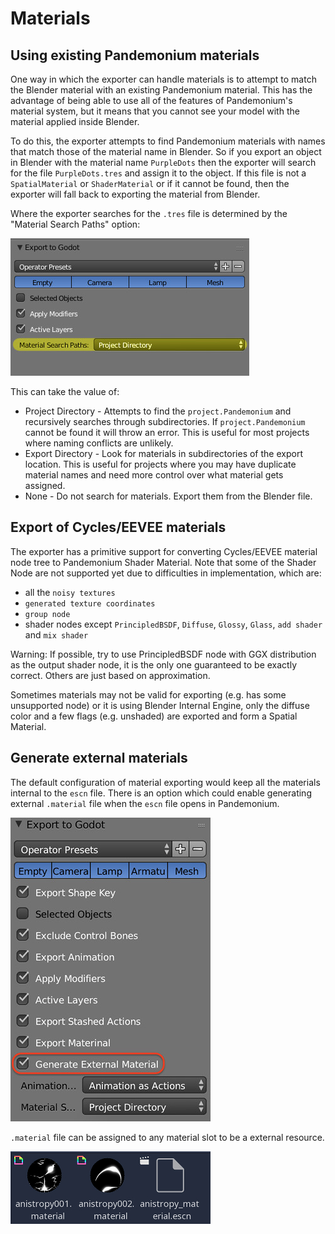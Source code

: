 
# Materials

## Using existing Pandemonium materials

One way in which the exporter can handle materials is to attempt to match
the Blender material with an existing Pandemonium material. This has the advantage of
being able to use all of the features of Pandemonium's material system, but it means
that you cannot see your model with the material applied inside Blender.

To do this, the exporter attempts to find Pandemonium materials with names that match
those of the material name in Blender. So if you export an object in Blender
with the material name `PurpleDots` then the exporter will search for the
file `PurpleDots.tres` and assign it to the object. If this file is not a
`SpatialMaterial` or `ShaderMaterial` or if it cannot be found, then the
exporter will fall back to exporting the material from Blender.


Where the exporter searches for the `.tres` file is determined by the "Material
Search Paths" option:

![](img/material_search.jpg)

This can take the value of:
 - Project Directory - Attempts to find the `project.Pandemonium` and recursively
   searches through subdirectories. If `project.Pandemonium` cannot be found it
   will throw an error. This is useful for most projects where naming conflicts
   are unlikely.
 - Export Directory - Look for materials in subdirectories of the export
   location. This is useful for projects where you may have duplicate
   material names and need more control over what material gets assigned.
 - None - Do not search for materials. Export them from the Blender file.


## Export of Cycles/EEVEE materials

The exporter has a primitive support for converting Cycles/EEVEE material node tree
to Pandemonium Shader Material. Note that some of the Shader Node are not supported yet due to
difficulties in implementation, which are:

- all the `noisy textures`
- `generated texture coordinates`
- `group node`
- shader nodes except `PrincipledBSDF`, `Diffuse`, `Glossy`, `Glass`, `add shader` and `mix shader`

Warning: If possible, try to use PrincipledBSDF node with GGX distribution as the output shader
node, it is the only one guaranteed to be exactly correct. Others are just based on approximation.

Sometimes materials may not be valid for exporting (e.g. has some unsupported node) or it
is using Blender Internal Engine, only the diffuse color and a few flags (e.g. unshaded) are
exported and form a Spatial Material.

## Generate external materials

The default configuration of material exporting would keep all the materials internal to
the `escn` file. There is an option which could enable generating external `.material`
file when the `escn` file opens in Pandemonium.

![](img/external_mat_option.jpg)

`.material` file can be assigned to any material slot to be a external resource.

![](img/gd_dot_material.jpg)

